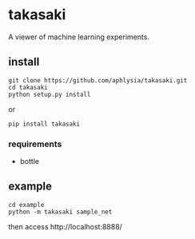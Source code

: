 # takasaki
A viewer of machine learning experiments.

## install

```
git clone https://github.com/aphlysia/takasaki.git
cd takasaki
python setup.py install
```

or

```
pip install takasaki
```


### requirements

- bottle

## example

```
cd example
python -m takasaki sample_net
```

then access http://localhost:8888/
